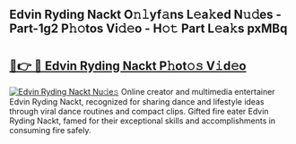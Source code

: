 ## Edvin Ryding Nackt O𝚗𝚕yf𝚊ns L𝚎a𝚔ed N𝚞𝚍es - Part-1g2 P𝚑𝚘tos Vi𝚍𝚎o - H𝚘𝚝 Part L𝚎a𝚔s pxMBq

# <h2><a href="http://kfaitrb.oniu.top/?m=Edvin+Ryding+Nackt">🔗👉 🔴 Edvin Ryding Nackt P𝚑ot𝚘𝚜 V𝚒d𝚎o</a></h2>

[![Edvin Ryding Nackt Nu𝚍e𝚜](https://i.imgur.com/0qMVB7G.gif)](http://kfaitrb.oniu.top/?m=Edvin+Ryding+Nackt)
Online creator and multimedia entertainer Edvin Ryding Nackt, recognized for sharing dance and lifestyle ideas through viral dance routines and compact clips. Gifted fire eater Edvin Ryding Nackt, famed for their exceptional skills and accomplishments in consuming fire safely.  
